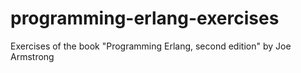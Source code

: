 # programming-erlang-exercises
Exercises of the book "Programming Erlang, second edition" by Joe Armstrong
